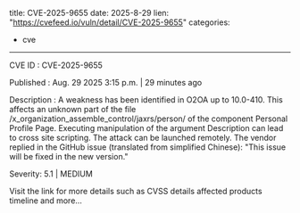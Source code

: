  
title: CVE-2025-9655
date: 2025-8-29
lien: "https://cvefeed.io/vuln/detail/CVE-2025-9655"
categories:
  - cve
---

CVE ID : CVE-2025-9655

Published :  Aug. 29
2025
3:15 p.m. | 29 minutes ago

Description : A weakness has been identified in O2OA up to 10.0-410. This affects an unknown part of the file /x_organization_assemble_control/jaxrs/person/ of the component Personal Profile Page. Executing manipulation of the argument Description can lead to cross site scripting. The attack can be launched remotely. The vendor replied in the GitHub issue (translated from simplified Chinese): "This issue will be fixed in the new version."

Severity: 5.1 | MEDIUM

Visit the link for more details
such as CVSS details
affected products
timeline
and more...
